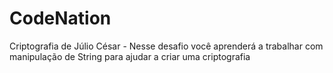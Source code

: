 # CodeNation
 Criptografia de Júlio César - Nesse desafio você aprenderá a trabalhar com manipulação de String para ajudar a criar uma criptografia
